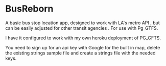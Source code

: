 # BusReborn
A basic bus stop location app, designed to work with LA's metro API , but can be easily adjusted for other transit agencies . For use with Pg_GTFS.

I have it configured to work with my own heroku deployment of PG_GFTS. 

You need to sign up for an api key with Google for the built in map, delete the existing strings sample file and create a strings file with the needed keys.
